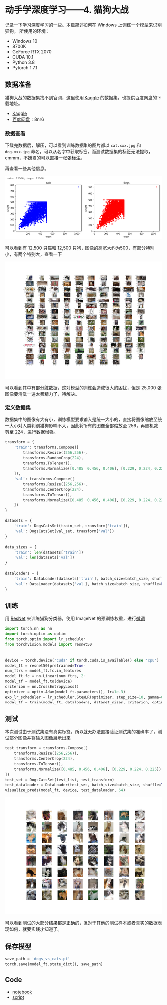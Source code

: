 # 动手学深度学习——4. 猫狗大战

记录一下学习深度学习的一些。本篇简述如何在 Windows 上训练一个模型来识别猫狗。
所使用的环境：

- Windows 10
- 8700K
- GeForce RTX 2070
- CUDA 10.1
- Python 3.8
- Pytorch 1.7.1

## 数据准备

猫狗大战的数据集找不到官网，这里使用 [Kaggle](https://www.kaggle.com/) 的数据集，也提供百度网盘的下载地址。

- [Kaggle](https://www.kaggle.com/c/dogs-vs-cats/data)
- [百度网盘](https://pan.baidu.com/s/1NgIqeF5Fghm6RLcupiy8sQ)：8nr6

### 数据查看

下载完数据后，解压，可以看到训练数据集的图片都以 `cat.xxx.jpg` 和 `dog.xxx.jpg` 命名，可以从名字中获取标签，而测试数据集的标签无法提取，emmm，不嫌累的可以直接一张张标注。

再查看一些其他信息。

![pics1](../pics/4/1.png)

可以看到有 12,500 只猫和 12,500 只狗，图像的高宽大约为500，有部分特别小，有两个特别大，查看一下

![pics2](../pics/4/2.jpg)

可以看到其中有部分脏数据，这对模型的训练会造成很大的困扰，但是 25,000 张图像要清洗一遍太费精力了，待解决。

### 定义数据集

数据集中的图像有大有小，训练模型要求输入是统一大小的，直接将图像缩放至统一大小对人类判别猫狗影响不大，因此将所有的图像全部缩放至 256，再随机裁剪至 224，进行数据增强。

```python
transform = {
    'train': transforms.Compose([
        transforms.Resize((256,256)),
        transforms.RandomCrop(224),
        transforms.ToTensor(),
        transforms.Normalize([0.485, 0.456, 0.406], [0.229, 0.224, 0.225])
    ]),
    'val': transforms.Compose([
        transforms.Resize((256,256)),
        transforms.CenterCrop(224),
        transforms.ToTensor(),
        transforms.Normalize([0.485, 0.456, 0.406], [0.229, 0.224, 0.225])
    ])
}

datasets = {
    'train': DogsCatsSet(train_set, transform['train']),
    'val': DogsCatsSet(val_set, transform['val'])
}

data_sizes = {
    'train': len(datasets['train']),
    'val': len(datasets['val'])
}

dataloaders = {
    'train': DataLoader(datasets['train'], batch_size=batch_size, shuffle=True, pin_memory=True),
    'val': DataLoader(datasets['val'], batch_size=batch_size, shuffle=False, pin_memory=False)
}
```

## 训练

用 [ResNet](https://arxiv.org/abs/1512.03385) 来训练猫狗分类器，使用 ImageNet 的预训练权重，进行[微调](https://pytorch.org/tutorials/beginner/transfer_learning_tutorial.html)

```python
import torch.nn as nn
import torch.optim as optim
from torch.optim import lr_scheduler
from torchvision.models import resnet50


device = torch.device('cuda' if torch.cuda.is_available() else 'cpu')
model_ft = resnet50(pretrained=True)
num_ftrs = model_ft.fc.in_features
model_ft.fc = nn.Linear(num_ftrs, 2)
model_tf = model_ft.to(device)
criterion = nn.CrossEntropyLoss()
optimizer = optim.Adam(model_ft.parameters(), lr=1e-3)
exp_lr_scheduler = lr_scheduler.StepLR(optimizer, step_size=10, gamma=0.1)
model_tf = train(model_ft, dataloaders, dataset_sizes, criterion, optimizer, exp_lr_scheduler, device, 20)
```

## 测试

本次测试由于测试集没有真实标签，所以就无办法直接验证测试集的准确率了，测试部分图像并将输入图像展示出来

```python
test_transform = transforms.Compose([
    transforms.Resize((256,256)),
    transforms.CenterCrop(224),
    transforms.ToTensor(),
    transforms.Normalize([0.485, 0.456, 0.406], [0.229, 0.224, 0.225])
])
test_set = DogsCatsSet(test_list, test_transform)
test_dataloader = DataLoader(test_set, batch_size=batch_size, shuffle=True, pin_memory=True)
visualize_preds(model_ft, device, test_dataloader, 64)
```

![pics3](../pics/4/3.jpg)

可以看到测试的大部分结果都是正确的，但对于其他的测试样本或者真实的数据表现如何，就要实践才知道了。

## 保存模型

```python
save_path = 'dogs_vs_cats.pt'
torch.save(model_ft.state_dict(), save_path)
```

## Code

- [notebook](../code/4.DogsVsCats/dogs_vs_cats.ipynb)
- [script](../code/4.DogsVsCats/dogs_vs_cats.py)